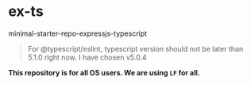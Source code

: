 # ex-ts

minimal-starter-repo-expressjs-typescript

> For @typescript/eslint, typescript version should not be later than 5.1.0 right now. I have chosen v5.0.4

**This repository is for all OS users. We are using `LF` for all.**
